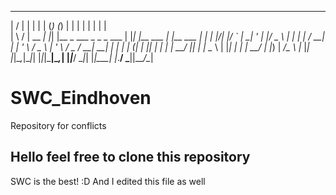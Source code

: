 
  __  __       _   _     _              _       _   _            _               _   
 |  \/  |     | | | |   (_)            (_)     | | | |          | |             | |  
 | \  / | __ _| |_| |__  _  ___ _   _   _ ___  | |_| |__   ___  | |__   ___  ___| |_ 
 | |\/| |/ _` | __| '_ \| |/ _ \ | | | | / __| | __| '_ \ / _ \ | '_ \ / _ \/ __| __|
 | |  | | (_| | |_| | | | |  __/ |_| | | \__ \ | |_| | | |  __/ | |_) |  __/\__ \ |_ 
 |_|  |_|\__,_|\__|_| |_|_|\___|\__,_| |_|___/  \__|_| |_|\___| |_.__/ \___||___/\__|
                                                                                     
                                                                                     

# SWC_Eindhoven
Repository for conflicts

## Hello feel free to clone this repository
SWC is the best! :D
And I edited this file as well

